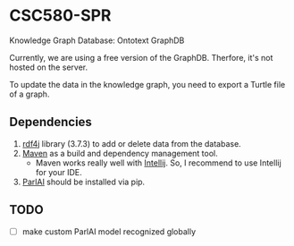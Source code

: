 # CSC580-SPR

Knowledge Graph Database: Ontotext GraphDB

Currently, we are using a free version of the GraphDB. Therfore, it's not hosted on the server.

To update the data in the knowledge graph, you need to export a Turtle file of a graph.

## Dependencies
1. [rdf4j](https://rdf4j.org/documentation/) library (3.7.3) to add or delete data from the database.
2. [Maven](https://maven.apache.org/) as a build and dependency management tool.
    - Maven works really well with [Intellij](https://www.jetbrains.com/idea/). So, I recommend to use Intellij for your IDE.
3. [ParlAI](https://parl.ai/docs/tutorial_quick.html#install) should be installed via pip.


## TODO
- [ ] make custom ParlAI model recognized globally